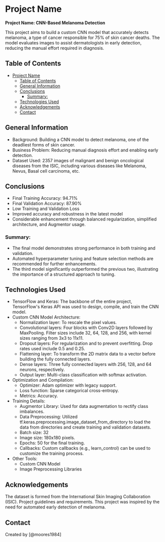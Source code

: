 # Project Name

**Project Name: CNN-Based Melanoma Detection**

This project aims to build a custom CNN model that accurately detects melanoma, a type of cancer responsible for 75% of skin cancer deaths. The model evaluates images to assist dermatologists in early detection, reducing the manual effort required in diagnosis.


## Table of Contents
- [Project Name](#project-name)
  - [Table of Contents](#table-of-contents)
  - [General Information](#general-information)
  - [Conclusions](#conclusions)
    - [Summary:](#summary)
  - [Technologies Used](#technologies-used)
  - [Acknowledgements](#acknowledgements)
  - [Contact](#contact)


## General Information

 - Background: Building a CNN model to detect melanoma, one of the deadliest forms of skin cancer.
 - Business Problem: Reducing manual diagnosis effort and enabling early detection.
 - Dataset Used: 2357 images of malignant and benign oncological diseases from the ISIC, including various diseases like Melanoma, Nevus, Basal cell carcinoma, etc.

## Conclusions

 - Final Training Accuracy: 94.71%
 - Final Validation Accuracy: 87.90%
 - Low Training and Validation Loss
 - Improved accuracy and robustness in the latest model
 - Considerable enhancement through balanced regularization, simplified architecture, and Augmentor usage.

### Summary:

 - The final model demonstrates strong performance in both training and validation.
 - Automated hyperparameter tuning and feature selection methods are recommended for further enhancements.
 - The third model significantly outperformed the previous two, illustrating the importance of a structured approach to tuning.


## Technologies Used

 - TensorFlow and Keras: The backbone of the entire project, TensorFlow's Keras API was used to design, compile, and train the CNN model.
 - Custom CNN Model Architecture:
   - Normalization layer: To rescale the pixel values.
   - Convolutional layers: Four blocks with Conv2D layers followed by MaxPooling. Filter sizes include 32, 64, 128, and 256, with kernel sizes ranging from 3x3 to 11x11.
   - Dropout layers: For regularization and to prevent overfitting. Drop rates used include 0.5 and 0.25.
   - Flattening layer: To transform the 2D matrix data to a vector before building the fully connected layers.
   - Dense layers: Three fully connected layers with 256, 128, and 64 neurons, respectively.
   - Output layer: Multi-class classification with softmax activation.
 - Optimization and Compilation:
   - Optimizer: Adam optimizer with legacy support.
   - Loss function: Sparse categorical cross-entropy.
   - Metrics: Accuracy.
 - Training Details:
   - Augmentor Library: Used for data augmentation to rectify class imbalances.
   - Data Preprocessing: Utilized tf.keras.preprocessing.image_dataset_from_directory to load the data from directories and create training and validation datasets.
   - Batch size: 32
   - Image size: 180x180 pixels.
   - Epochs: 50 for the final training.
   - Callbacks: Custom callbacks (e.g., learn_control) can be used to customize the training process.
 - Other Tools:
   - Custom CNN Model
   - Image Preprocessing Libraries

## Acknowledgements
The dataset is formed from the International Skin Imaging Collaboration (ISIC).
Project guidelines and requirements.
This project was inspired by the need for automated early detection of melanoma.


## Contact
Created by [@moores1984]
